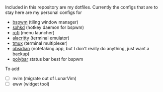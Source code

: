 Included in this repository are my dotfiles. Currently the configs that are to stay here are my personal configs for 
- [bspwm](https://github.com/baskerville/bspwm) (tiling window manager)
- [sxhkd](https://github.com/baskerville/sxhkd) (hotkey daemon for bspwm)
- [rofi](https://github.com/davatorium/rofi) (menu launcher)
- [alacritty](https://github.com/alacritty/alacritty) (terminal emulator)
- [tmux](https://github.com/alacritty/alacritty) (terminal multiplexer)
- [obsidian](https://obsidian.md/) (notetaking app, but I don't really do anything, just want a backup)
- [polybar](https://github.com/polybar/polybar) status bar best for bspwm

To add 
- [ ] nvim (migrate out of LunarVim)
- [ ] eww (widget tool)
